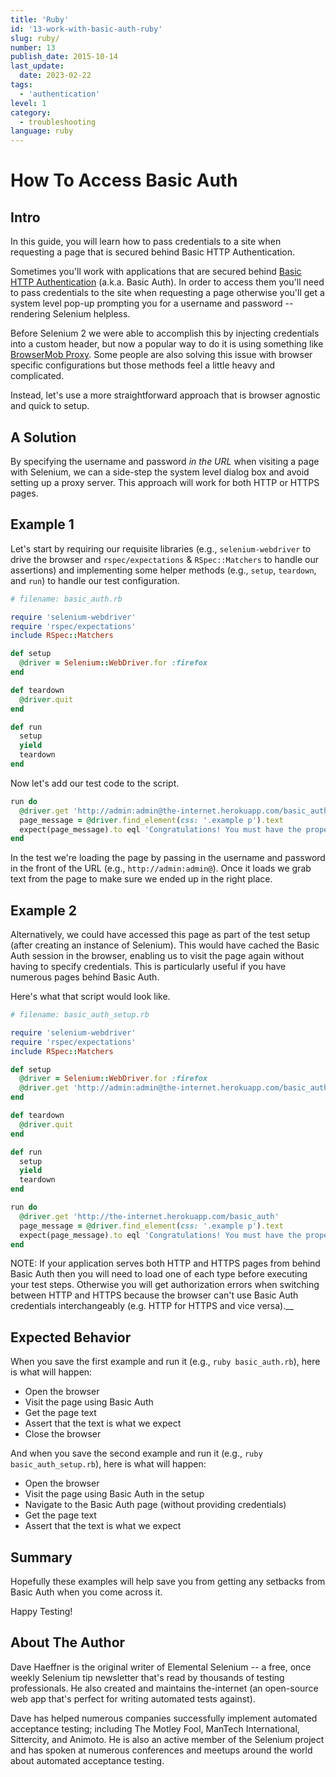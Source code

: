 ```yaml
---
title: 'Ruby'
id: '13-work-with-basic-auth-ruby'
slug: ruby/
number: 13
publish_date: 2015-10-14
last_update: 
  date: 2023-02-22
tags:
  - 'authentication'
level: 1
category: 
  - troubleshooting
language: ruby
---
```


# How To Access Basic Auth

## Intro

In this guide, you will learn how to pass credentials to a site when requesting a page that is secured behind Basic HTTP Authentication.

Sometimes you'll work with applications that are secured behind [Basic HTTP Authentication](http://en.wikipedia.org/wiki/Basic_access_authentication) (a.k.a. Basic Auth). In order to access them you'll need to pass credentials to the site when requesting a page otherwise you'll get a system level pop-up prompting you for a username and password -- rendering Selenium helpless.

Before Selenium 2 we were able to accomplish this by injecting credentials into a custom header, but now a popular way to do it is using something like [BrowserMob Proxy](http://bmp.lightbody.net/). Some people are also solving this issue with browser specific configurations but those methods feel a little heavy and complicated.

Instead, let's use a more straightforward approach that is browser agnostic and quick to setup.

## A Solution

By specifying the username and password _in the URL_ when visiting a page with Selenium, we can a side-step the system level dialog box and avoid setting up a proxy server. This approach will work for both HTTP or HTTPS pages.

## Example 1

Let's start by requiring our requisite libraries (e.g., `selenium-webdriver` to drive the browser and `rspec/expectations` & `RSpec::Matchers` to handle our assertions) and implementing some helper methods (e.g., `setup`, `teardown`, and `run`) to handle our test configuration.

```ruby
# filename: basic_auth.rb

require 'selenium-webdriver'
require 'rspec/expectations'
include RSpec::Matchers

def setup
  @driver = Selenium::WebDriver.for :firefox
end

def teardown
  @driver.quit
end

def run
  setup
  yield
  teardown
end
```

Now let's add our test code to the script.

```ruby
run do
  @driver.get 'http://admin:admin@the-internet.herokuapp.com/basic_auth'
  page_message = @driver.find_element(css: '.example p').text
  expect(page_message).to eql 'Congratulations! You must have the proper credentials.'
end
```

In the test we're loading the page by passing in the username and password in the front of the URL (e.g., `http://admin:admin@`). Once it loads we grab text from the page to make sure we ended up in the right place.

## Example 2

Alternatively, we could have accessed this page as part of the test setup (after creating an instance of Selenium). This would have cached the Basic Auth session in the browser, enabling us to visit the page again without having to specify credentials. This is particularly useful if you have numerous pages behind Basic Auth.

Here's what that script would look like.

```ruby
# filename: basic_auth_setup.rb

require 'selenium-webdriver'
require 'rspec/expectations'
include RSpec::Matchers

def setup
  @driver = Selenium::WebDriver.for :firefox
  @driver.get 'http://admin:admin@the-internet.herokuapp.com/basic_auth'
end

def teardown
  @driver.quit
end

def run
  setup
  yield
  teardown
end

run do
  @driver.get 'http://the-internet.herokuapp.com/basic_auth'
  page_message = @driver.find_element(css: '.example p').text
  expect(page_message).to eql 'Congratulations! You must have the proper credentials.'
end
```

NOTE: If your application serves both HTTP and HTTPS pages from behind Basic Auth then you will need to load one of each type before executing your test steps. Otherwise you will get authorization errors when switching between HTTP and HTTPS because the browser can't use Basic Auth credentials interchangeably (e.g. HTTP for HTTPS and vice versa).__

## Expected Behavior

When you save the first example and run it (e.g., `ruby basic_auth.rb`), here is what will happen:

+ Open the browser
+ Visit the page using Basic Auth
+ Get the page text
+ Assert that the text is what we expect
+ Close the browser

And when you save the second example and run it (e.g., `ruby basic_auth_setup.rb`), here is what will happen:

+ Open the browser
+ Visit the page using Basic Auth in the setup
+ Navigate to the Basic Auth page (without providing credentials)
+ Get the page text
+ Assert that the text is what we expect


## Summary

Hopefully these examples will help save you from getting any setbacks from Basic Auth when you come across it.

Happy Testing!

## About The Author

Dave Haeffner is the original writer of Elemental Selenium -- a free, once weekly Selenium tip newsletter that's read by thousands of testing professionals. He also created and maintains the-internet (an open-source web app that's perfect for writing automated tests against).

Dave has helped numerous companies successfully implement automated acceptance testing; including The Motley Fool, ManTech International, Sittercity, and Animoto. He is also an active member of the Selenium project and has spoken at numerous conferences and meetups around the world about automated acceptance testing.
